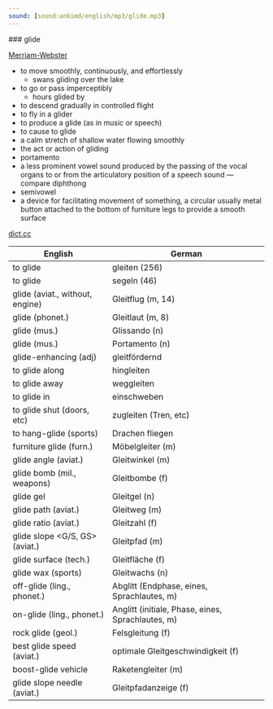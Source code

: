 ```yaml
---
sound: [sound:ankimd/english/mp3/glide.mp3]
---
```


\### glide

[Merriam-Webster](https://www.merriam-webster.com/dictionary/glide)

- to move smoothly, continuously, and effortlessly
    - swans gliding over the lake
- to go or pass imperceptibly
    - hours glided by
- to descend gradually in controlled flight
- to fly in a glider
- to produce a glide (as in music or speech)
- to cause to glide
- a calm stretch of shallow water flowing smoothly
- the act or action of gliding
- portamento
- a less prominent vowel sound produced by the passing of the vocal organs to or from the articulatory position of a speech sound — compare diphthong
- semivowel
- a device for facilitating movement of something, a circular usually metal button attached to the bottom of furniture legs to provide a smooth surface

[dict.cc](https://www.dict.cc/glide)

| English        | German       |
| -------------- | ------------ |
| to glide | gleiten (256) |
| to glide | segeln (46) |
| glide (aviat., without, engine) | Gleitflug (m, 14) |
| glide (phonet.) | Gleitlaut (m, 8) |
| glide (mus.) | Glissando (n) |
| glide (mus.) | Portamento (n) |
| glide-enhancing (adj) | gleitfördernd |
| to glide along | hingleiten |
| to glide away | weggleiten |
| to glide in | einschweben |
| to glide shut (doors, etc) | zugleiten (Tren, etc) |
| to hang-glide (sports) | Drachen fliegen |
| furniture glide (furn.) | Möbelgleiter (m) |
| glide angle (aviat.) | Gleitwinkel (m) |
| glide bomb (mil., weapons) | Gleitbombe (f) |
| glide gel | Gleitgel (n) |
| glide path (aviat.) | Gleitweg (m) |
| glide ratio (aviat.) | Gleitzahl (f) |
| glide slope <G/S, GS> (aviat.) | Gleitpfad (m) |
| glide surface (tech.) | Gleitfläche (f) |
| glide wax (sports) | Gleitwachs (n) |
| off-glide (ling., phonet.) | Abglitt (Endphase, eines, Sprachlautes, m) |
| on-glide (ling., phonet.) | Anglitt (initiale, Phase, eines, Sprachlautes, m) |
| rock glide (geol.) | Felsgleitung (f) |
| best glide speed (aviat.) | optimale Gleitgeschwindigkeit (f) |
| boost-glide vehicle | Raketengleiter (m) |
| glide slope needle <GS needle> (aviat.) | Gleitpfadanzeige (f) |

